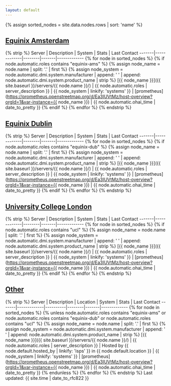 ```yaml
---
layout: default
---
```


{% assign sorted_nodes = site.data.nodes.rows | sort: 'name' %}

## [Equinix Amsterdam](#equinix-amsterdam)

{% strip %}
Server | Description | System | Stats | Last Contact
-------|-------------|--------|-------|-------------
{% for node in sorted_nodes %}
{% if node.automatic.roles contains "equinix-ams" %}
{% assign node_name = node.name | split: '.' | first %}
{% assign node_system =  node.automatic.dmi.system.manufacturer  | append: ' ' | append: node.automatic.dmi.system.product_name | strip %}
[{{ node_name }}]({{ site.baseurl }}/servers/{{ node.name }}/) | {{ node.automatic.roles | server_description }} | {{ node_system | linkify: 'systems' }} | [prometheus](https://prometheus.openstreetmap.org/d/Ea3IUVtMz/host-overview?orgId=1&var-instance={{ node_name }}) | {{ node.automatic.ohai_time | date_to_pretty }}
{% endif %}
{% endfor %}
{% endstrip %}

## [Equinix Dublin](#equinix-dublin)

{% strip %}
Server | Description | System | Stats | Last Contact
-------|-------------|--------|-------|-------------
{% for node in sorted_nodes %}
{% if node.automatic.roles contains "equinix-dub" %}
{% assign node_name = node.name | split: '.' | first %}
{% assign node_system =  node.automatic.dmi.system.manufacturer  | append: ' ' | append: node.automatic.dmi.system.product_name | strip %}
[{{ node_name }}]({{ site.baseurl }}/servers/{{ node.name }}/) | {{ node.automatic.roles | server_description }} | {{ node_system | linkify: 'systems' }} | [prometheus](https://prometheus.openstreetmap.org/d/Ea3IUVtMz/host-overview?orgId=1&var-instance={{ node_name }}) | {{ node.automatic.ohai_time | date_to_pretty }}
{% endif %}
{% endfor %}
{% endstrip %}

## [University College London](#university-college-london)

{% strip %}
Server | Description | System | Stats | Last Contact
-------|-------------|--------|-------|-------------
{% for node in sorted_nodes %}
{% if node.automatic.roles contains "ucl" %}
{% assign node_name = node.name | split: '.' | first %}
{% assign node_system =  node.automatic.dmi.system.manufacturer  | append: ' ' | append: node.automatic.dmi.system.product_name | strip %}
[{{ node_name }}]({{ site.baseurl }}/servers/{{ node.name }}/) | {{ node.automatic.roles | server_description }} | {{ node_system | linkify: 'systems' }} | [prometheus](https://prometheus.openstreetmap.org/d/Ea3IUVtMz/host-overview?orgId=1&var-instance={{ node_name }}) | {{ node.automatic.ohai_time | date_to_pretty }}
{% endif %}
{% endfor %}
{% endstrip %}

## [Other](#other)

{% strip %}
Server | Description | Location | System | Stats | Last Contact
-------|-------------|----------|--------|-------|-------------
{% for node in sorted_nodes %}
{% unless node.automatic.roles contains "equinix-ams" or node.automatic.roles contains "equinix-dub" or node.automatic.roles contains "ucl" %}
{% assign node_name = node.name | split: '.' | first %}
{% assign node_system =  node.automatic.dmi.system.manufacturer  | append: ' ' | append: node.automatic.dmi.system.product_name | strip %}
[{{ node_name }}]({{ site.baseurl }}/servers/{{ node.name }}/) | {{ node.automatic.roles | server_description }} | Hosted by {{ node.default.hosted_by | linkify: 'isps' }} in {{ node.default.location }} | {{ node_system | linkify: 'systems' }} | [prometheus](https://prometheus.openstreetmap.org/d/Ea3IUVtMz/host-overview?orgId=1&var-instance={{ node_name }}) | {{ node.automatic.ohai_time | date_to_pretty }}
{% endunless %}
{% endfor %}
{% endstrip %}
Last updated: {{ site.time | date_to_rfc822 }}
